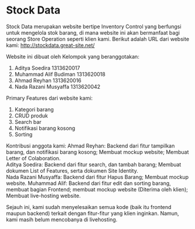 # Stock Data

 Stock Data merupakan website bertipe Inventory Control yang berfungsi untuk mengelola stok barang, di mana website ini akan bermanfaat bagi seorang Store Operation seperti klien  kami.
 Berikut adalah URL dari website kami:
 http://stockdata.great-site.net/
 
 Website ini dibuat oleh Kelompok yang beranggotakan:
 
 1. Aditya Soedira 1313620017
 2. Muhammad Alif Budiman 1313620018
 3. Ahmad Reyhan 1313620016
 4. Nada Razani Musyaffa 1313620042
 
 Primary Features dari website kami:
 1. Kategori barang
 2. CRUD produk
 3. Search bar
 4. Notifikasi barang kosong
 5. Sorting
 
 Kontribusi anggota kami:
 Ahmad Reyhan: Backend dari fitur tampilkan barang, dan notifikasi barang kosong; Membuat mockup website; Membuat Letter of Colaboration.  
 Aditya Soedira: Backend dari fitur search, dan tambah barang; Membuat dokumen List of Features, serta dokumen Site Identity.  
 Nada Razani Musyaffa: Backend dari fitur Hapus Barang; Membuat mockup website.
 Muhammad Alif: Backend dari fitur edit dan sorting barang, membuat bagian Frontend; membuat mockup website (Diterima oleh klien); Membuat live-hosting website.


 Sejauh ini, kami sudah menyelesaikan semua kode (baik itu frontend maupun backend) terkait dengan fitur-fitur yang klien inginkan. Namun, kami masih belum mencobanya di livehosting.
